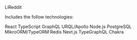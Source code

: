 LiReddit

Includes the follow technologies:

React
TypeScript
GraphQL
URQL/Apollo
Node.js
PostgreSQL
MikroORM/TypeORM
Redis
Next.js
TypeGraphQL
Chakra
